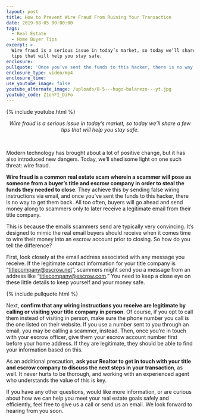 ```yaml
---
layout: post
title: How to Prevent Wire Fraud From Ruining Your Transaction
date: 2019-08-05 00:00:00
tags:
  - Real Estate
  - Home Buyer Tips
excerpt: >-
  Wire fraud is a serious issue in today’s market, so today we’ll share a few
  tips that will help you stay safe.
enclosure:
pullquote: 'Once you’ve sent the funds to this hacker, there is no way to get them back.'
enclosure_type: video/mp4
enclosure_time:
use_youtube_image: false
youtube_alternate_image: /uploads/8-5---hugo-balarezo---yt.jpg
youtube_code: Z1enFI_DiFo
---
```


{% include youtube.html %}

<center><em>Wire fraud is a serious issue in today&rsquo;s market, so today we&rsquo;ll share a few tips that will help you stay safe.</em></center>

&nbsp;

Modern technology has brought about a lot of positive change, but it has also introduced new dangers. Today, we’ll shed some light on one such threat: wire fraud.

**Wire fraud is a common real estate scam wherein a scammer will pose as someone from a buyer’s title and escrow company in order to steal the funds they needed to close**. They achieve this by sending false wiring instructions via email, and once you’ve sent the funds to this hacker, there is no way to get them back. All too often, buyers will go ahead and send money along to scammers only to later receive a legitimate email from their title company.

This is because the emails scammers send are typically very convincing. It’s designed to mimic the real email buyers should receive when it comes time to wire their money into an escrow account prior to closing. So how do you tell the difference?

First, look closely at the email address associated with any message you receive. If the legitimate contact information for your title company is “titlecompany@escrow.net”, scammers might send you a message from an address like “titlecompany@escrow.com.” You need to keep a close eye on these little details to keep yourself and your money safe.

{% include pullquote.html %}

Next, **confirm that any wiring instructions you receive are legitimate by calling or visiting your title company in person**. Of course, if you opt to call them instead of visiting in person, make sure the phone number you call is the one listed on their website. If you use a number sent to you through an email, you may be calling a scammer, instead. Then, once you’re in touch with your escrow officer, give them your escrow account number first before your home address. If they are legitimate, they should be able to find your information based on this.

As an additional precaution, **ask your Realtor to get in touch with your title and escrow company to discuss the next steps in your transaction**, as well. It never hurts to be thorough, and working with an experienced agent who understands the value of this is key.

If you have any other questions, would like more information, or are curious about how we can help you meet your real estate goals safely and efficiently, feel free to give us a call or send us an email. We look forward to hearing from you soon.